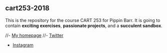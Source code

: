 ## cart253-2018

This is the repository for the course CART 253 for Pippin Barr.
It is going to contain __exciting exercises__, __passionate projects__,
and a __succulent sandbox__.

//- [My homepage](https://www.pippinbarr.com/)
//- [Twitter](https://www.twitter.com/pippinbarr)
- [Instagram](https://www.instagram.com/carlos.gbran)
